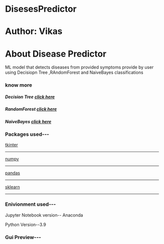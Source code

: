# DisesesPredictor
# Author: Vikas

<h1>About Disease Predictor</h1
<p>ML model that detects diseases from provided symptoms provide by user using Decisiopn Tree ,RAndomForest and NaiveBayes classifications<p>

<h3>know more </h3>
<h5>Decision Tree <a href="https://www.edureka.co/blog/decision-trees/">click here</a> </h5>
<h5>RandomForest <a href="https://www.edureka.co/blog/random-forest-classifier/">click here</a> </h5>
<h5>NaiveBayes <a href="https://www.edureka.co/blog/naive-bayes-tutorial//">click here</a> </h5>



<h3 >Packages used---</h3>

<a href="https://docs.python.org/3/library/tkinter.html"> tkinter</a><hr>
<a href="https://numpy.org/doc/stable/"> numpy</a><hr>
<a href="https://pandas.pydata.org/pandas-docs/stable/getting_started/overview.html"> pandas</a><hr>
<a href="https://www.tutorialspoint.com/scikit_learn/index.htm"> sklearn</a><hr>


<h3 >Enivionment  used---</h3>
<p> Jupyter Notebook version-- Anaconda</p>
<p> Python Version--3.9 </p>


<h3 >Gui Preview---</h3>

